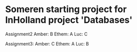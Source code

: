 # Someren starting project for InHolland project 'Databases'

Assignment2
Amber: B
Ethem: A
Luc: C

Assignment3:
Amber: C
Ethem: A
Luc: B

